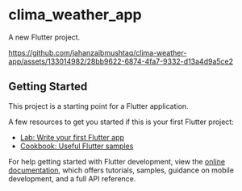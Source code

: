 # clima_weather_app

A new Flutter project.


https://github.com/jahanzaibmushtaq/clima-weather-app/assets/133014982/28bb9622-6874-4fa7-9332-d13a4d9a5ce2


## Getting Started

This project is a starting point for a Flutter application.

A few resources to get you started if this is your first Flutter project:

- [Lab: Write your first Flutter app](https://docs.flutter.dev/get-started/codelab)
- [Cookbook: Useful Flutter samples](https://docs.flutter.dev/cookbook)

For help getting started with Flutter development, view the
[online documentation](https://docs.flutter.dev/), which offers tutorials,
samples, guidance on mobile development, and a full API reference.
